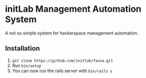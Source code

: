 initLab Management Automation System
====================================

A not so simple system for hackerspace management automation.

Installation
------------

1. `git clone https://github.com/initlab/fauna.git`
2. Run `bin/setup`
3. You can now run the rails server with `bin/rails s`
